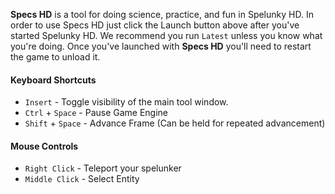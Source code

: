 **Specs HD** is a tool for doing science, practice, and fun in
Spelunky HD. In order to use Specs HD just click the Launch button above
after you've started Spelunky HD. We recommend you run `Latest`
unless you know what you're doing. Once you've launched with
**Specs HD** you'll need to restart the game to unload it.

#### Keyboard Shortcuts

- `Insert` - Toggle visibility of the main tool window.
- `Ctrl` + `Space` - Pause Game Engine
- `Shift` + `Space` - Advance Frame (Can be held for repeated advancement)

#### Mouse Controls

- `Right Click` - Teleport your spelunker
- `Middle Click` - Select Entity
